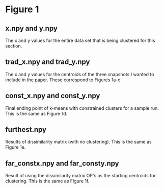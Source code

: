 # Figure 1

## x.npy and y.npy
The x and y values for the entire data set that is being clustered for this section.

## trad_x.npy and trad_y.npy
The x and y values for the centroids of the three snapshots I wanted to include in the paper. These correspond to Figures 1a-c.

## const_x.npy and const_y.npy
Final ending point of k-means with constrained clusters for a sample run. This is the same as Figure 1d.

## furthest.npy
Results of dissimilarity matrix (with no clustering). This is the same as Figure 1e.

## far_constx.npy and far_consty.npy
Result of using the dissimilarity matrix OP's as the starting centroids for clustering. This is the same as Figure 1f.
